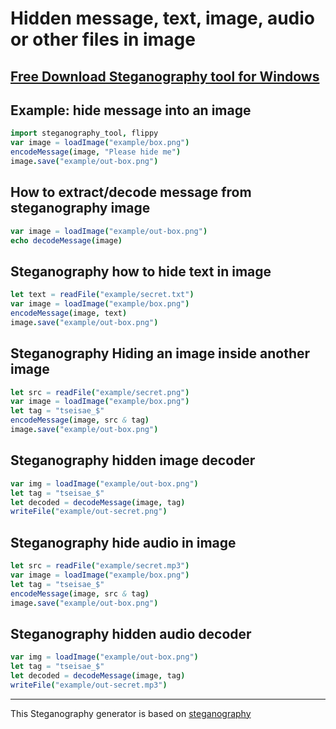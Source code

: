 Hidden message, text, image, audio or other files in image
=================

[Free Download Steganography tool for Windows](https://easiestsoft.com/win/a-free-steganography-tool/)
-----------

Example: hide message into an image
-------------

```nim
import steganography_tool, flippy
var image = loadImage("example/box.png")
encodeMessage(image, "Please hide me")
image.save("example/out-box.png")
```

How to extract/decode message from steganography image
--------

``` nim
var image = loadImage("example/out-box.png")
echo decodeMessage(image)
```

Steganography how to hide text in image
---------

```nim
let text = readFile("example/secret.txt")
var image = loadImage("example/box.png")
encodeMessage(image, text)
image.save("example/out-box.png")
```

Steganography Hiding an image inside another image
---------

```nim
let src = readFile("example/secret.png")
var image = loadImage("example/box.png")
let tag = "tseisae_$"
encodeMessage(image, src & tag)
image.save("example/out-box.png")
```

Steganography hidden image decoder
------------

```nim
var img = loadImage("example/out-box.png")
let tag = "tseisae_$"
let decoded = decodeMessage(image, tag)
writeFile("example/out-secret.png")
```

Steganography hide audio in image
---------

```nim
let src = readFile("example/secret.mp3")
var image = loadImage("example/box.png")
let tag = "tseisae_$"
encodeMessage(image, src & tag)
image.save("example/out-box.png")
```

Steganography hidden audio decoder
------------

```nim
var img = loadImage("example/out-box.png")
let tag = "tseisae_$"
let decoded = decodeMessage(image, tag)
writeFile("example/out-secret.mp3")
```
---

This Steganography generator is based on [steganography](https://github.com/treeform/steganography)